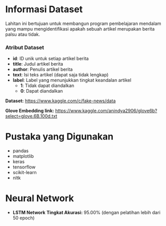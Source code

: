 # Informasi Dataset

Lahitan ini bertujuan untuk membangun program pembelajaran mendalam yang mampu mengidentifikasi apakah sebuah artikel merupakan berita palsu atau tidak.

### Atribut Dataset
- **id**: ID unik untuk setiap artikel berita
- **title**: Judul artikel berita
- **author**: Penulis artikel berita
- **text**: Isi teks artikel (dapat saja tidak lengkap)
- **label**: Label yang menunjukkan tingkat keandalan artikel
    - **1**: Tidak dapat diandalkan
    - **0**: Dapat diandalkan

**Dataset:** https://www.kaggle.com/c/fake-news/data

**Glove Embedding link:** https://www.kaggle.com/anindya2906/glove6b?select=glove.6B.100d.txt

# Pustaka yang Digunakan
- pandas
- matplotlib
- keras
- tensorflow
- scikit-learn
- nltk

# Neural Network
- **LSTM Network**
**Tingkat Akurasi:** 95.00% (dengan pelatihan lebih dari 50 epoch)
